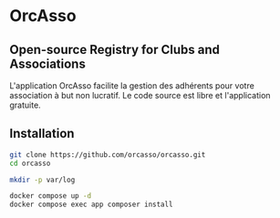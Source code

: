OrcAsso
======

Open-source Registry for Clubs and Associations
----------------------

L'application OrcAsso facilite la gestion des adhérents pour votre association à but non lucratif.
Le code source est libre et l'application gratuite.

Installation
------------

```bash
git clone https://github.com/orcasso/orcasso.git
cd orcasso

mkdir -p var/log

docker compose up -d
docker compose exec app composer install
```